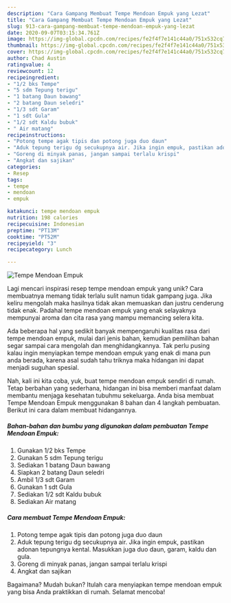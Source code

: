 ```yaml
---
description: "Cara Gampang Membuat Tempe Mendoan Empuk yang Lezat"
title: "Cara Gampang Membuat Tempe Mendoan Empuk yang Lezat"
slug: 913-cara-gampang-membuat-tempe-mendoan-empuk-yang-lezat
date: 2020-09-07T03:15:34.761Z
image: https://img-global.cpcdn.com/recipes/fe2f4f7e141c44a0/751x532cq70/tempe-mendoan-empuk-foto-resep-utama.jpg
thumbnail: https://img-global.cpcdn.com/recipes/fe2f4f7e141c44a0/751x532cq70/tempe-mendoan-empuk-foto-resep-utama.jpg
cover: https://img-global.cpcdn.com/recipes/fe2f4f7e141c44a0/751x532cq70/tempe-mendoan-empuk-foto-resep-utama.jpg
author: Chad Austin
ratingvalue: 4
reviewcount: 12
recipeingredient:
- "1/2 bks Tempe"
- "5 sdm Tepung terigu"
- "1 batang Daun bawang"
- "2 batang Daun seledri"
- "1/3 sdt Garam"
- "1 sdt Gula"
- "1/2 sdt Kaldu bubuk"
- " Air matang"
recipeinstructions:
- "Potong tempe agak tipis dan potong juga duo daun"
- "Aduk tepung terigu dg secukupnya air. Jika ingin empuk, pastikan adonan tepungnya kental. Masukkan juga duo daun, garam, kaldu dan gula."
- "Goreng di minyak panas, jangan sampai terlalu krispi"
- "Angkat dan sajikan"
categories:
- Resep
tags:
- tempe
- mendoan
- empuk

katakunci: tempe mendoan empuk 
nutrition: 198 calories
recipecuisine: Indonesian
preptime: "PT13M"
cooktime: "PT52M"
recipeyield: "3"
recipecategory: Lunch

---
```



![Tempe Mendoan Empuk](https://img-global.cpcdn.com/recipes/fe2f4f7e141c44a0/751x532cq70/tempe-mendoan-empuk-foto-resep-utama.jpg)

Lagi mencari inspirasi resep tempe mendoan empuk yang unik? Cara membuatnya memang tidak terlalu sulit namun tidak gampang juga. Jika keliru mengolah maka hasilnya tidak akan memuaskan dan justru cenderung tidak enak. Padahal tempe mendoan empuk yang enak selayaknya mempunyai aroma dan cita rasa yang mampu memancing selera kita.



Ada beberapa hal yang sedikit banyak mempengaruhi kualitas rasa dari tempe mendoan empuk, mulai dari jenis bahan, kemudian pemilihan bahan segar sampai cara mengolah dan menghidangkannya. Tak perlu pusing kalau ingin menyiapkan tempe mendoan empuk yang enak di mana pun anda berada, karena asal sudah tahu triknya maka hidangan ini dapat menjadi suguhan spesial.


Nah, kali ini kita coba, yuk, buat tempe mendoan empuk sendiri di rumah. Tetap berbahan yang sederhana, hidangan ini bisa memberi manfaat dalam membantu menjaga kesehatan tubuhmu sekeluarga. Anda bisa membuat Tempe Mendoan Empuk menggunakan 8 bahan dan 4 langkah pembuatan. Berikut ini cara dalam membuat hidangannya.

<!--inarticleads1-->

##### Bahan-bahan dan bumbu yang digunakan dalam pembuatan Tempe Mendoan Empuk:

1. Gunakan 1/2 bks Tempe
1. Gunakan 5 sdm Tepung terigu
1. Sediakan 1 batang Daun bawang
1. Siapkan 2 batang Daun seledri
1. Ambil 1/3 sdt Garam
1. Gunakan 1 sdt Gula
1. Sediakan 1/2 sdt Kaldu bubuk
1. Sediakan  Air matang




<!--inarticleads2-->

##### Cara membuat Tempe Mendoan Empuk:

1. Potong tempe agak tipis dan potong juga duo daun
1. Aduk tepung terigu dg secukupnya air. Jika ingin empuk, pastikan adonan tepungnya kental. Masukkan juga duo daun, garam, kaldu dan gula.
1. Goreng di minyak panas, jangan sampai terlalu krispi
1. Angkat dan sajikan




Bagaimana? Mudah bukan? Itulah cara menyiapkan tempe mendoan empuk yang bisa Anda praktikkan di rumah. Selamat mencoba!

